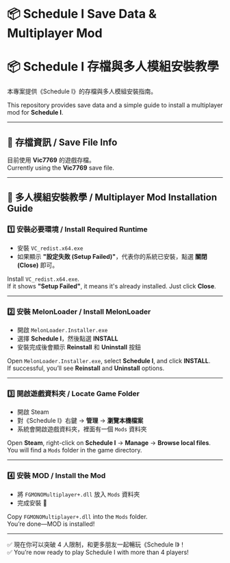 # 📦 Schedule I Save Data & Multiplayer Mod  
# 📦 Schedule I 存檔與多人模組安裝教學

本專案提供《Schedule I》的存檔與多人模組安裝指南。

This repository provides save data and a simple guide to install a multiplayer mod for **Schedule I**.

---

## 💾 存檔資訊 / Save File Info

目前使用 **Vic7769** 的遊戲存檔。  
Currently using the **Vic7769** save file.

---

## 👥 多人模組安裝教學 / Multiplayer Mod Installation Guide

### 1️⃣ 安裝必要環境 / Install Required Runtime
- 安裝 `VC_redist.x64.exe`
- 如果顯示 **"設定失敗 (Setup Failed)"**，代表你的系統已安裝，點選 **關閉 (Close)** 即可。

Install `VC_redist.x64.exe`.  
If it shows **"Setup Failed"**, it means it's already installed. Just click **Close**.

---

### 2️⃣ 安裝 MelonLoader / Install MelonLoader
- 開啟 `MelonLoader.Installer.exe`
- 選擇 **Schedule I**，然後點選 **INSTALL**
- 安裝完成後會顯示 **Reinstall** 和 **Uninstall** 按鈕

Open `MelonLoader.Installer.exe`, select **Schedule I**, and click **INSTALL**.  
If successful, you’ll see **Reinstall** and **Uninstall** options.

---

### 3️⃣ 開啟遊戲資料夾 / Locate Game Folder
- 開啟 Steam
- 對《Schedule I》右鍵 → **管理** → **瀏覽本機檔案**
- 系統會開啟遊戲資料夾，裡面有一個 `Mods` 資料夾

Open **Steam**, right-click on **Schedule I** → **Manage** → **Browse local files**.  
You will find a `Mods` folder in the game directory.

---

### 4️⃣ 安裝 MOD / Install the Mod
- 將 `FGMONOMultiplayer+.dll` 放入 `Mods` 資料夾
- 完成安裝 🎉

Copy `FGMONOMultiplayer+.dll` into the `Mods` folder.  
You’re done—MOD is installed!

---

✅ 現在你可以突破 4 人限制，和更多朋友一起暢玩《Schedule I》！  
✅ You’re now ready to play Schedule I with more than 4 players!
